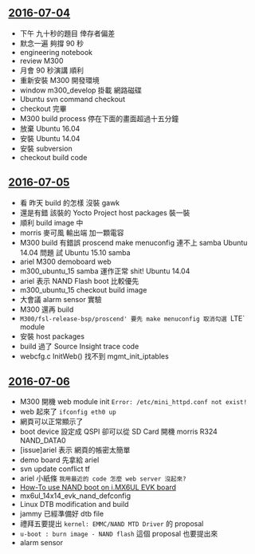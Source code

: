 
[2016-07-04](https://github.com/silenceuncrio/diary/wiki/20160704_jeffrey)
---
- 下午 九十秒的題目 倖存者偏差
- 默念一遍 夠撐 90 秒
- engineering notebook
- review M300
- 月會 90 秒演講 順利
- 重新安裝 M300 開發環境
- window m300_develop 掛載 網路磁碟
- Ubuntu svn command checkout
- checkout 完畢
- M300 build process 停在下面的畫面超過十五分鐘
- 放棄 Ubuntu 16.04
- 安裝 Ubuntu 14.04
- 安裝 subversion
- checkout build code 

[2016-07-05](https://github.com/silenceuncrio/diary/wiki/20160705_jeffrey)
---
- 看 昨天 build 的怎樣 沒裝 gawk
- 還是有錯 該裝的 Yocto Project host packages 裝一裝
- 順利 build image 中
- morris 麥可風 輸出端 加一顆電容
- M300 build 有錯誤 proscend make menuconfig 連不上 samba Ubuntu 14.04 問題 試 Ubuntu 15.10 samba
- ariel M300 demoboard web
- m300_ubuntu_15 samba 運作正常 shit! Ubuntu 14.04
- ariel 表示 NAND Flash boot 比較優先  
- m300_ubuntu_15 checkout build image
- 大會議 alarm sensor 實驗
- M300 還再 build
- `M300/fsl-release-bsp/proscend' 要先 make menuconfig 取消勾選 `LTE` module
- 安裝 host packages
- build 過了 Source Insight trace code
- webcfg.c InitWeb() 找不到 mgmt_init_iptables





[2016-07-06](https://github.com/silenceuncrio/diary/wiki/20160706_jeffrey)
---
- M300 開機 web module init `Error: /etc/mini_httpd.conf not exist!`
- web 起來了 `ifconfig eth0 up`
- 網頁可以正常顯示了
- boot device 設定成 QSPI 卻可以從 SD Card 開機 morris R324 NAND_DATA0
- [issue]ariel 表示 網頁的帳密太簡單
- demo board 先拿給 ariel
- svn update conflict tf
- ariel 小紙條 `我用最近的 code 怎麼 web server 沒起來?`
- [How-To use NAND boot on i.MX6UL EVK board](https://community.nxp.com/docs/DOC-236994)
- mx6ul_14x14_evk_nand_defconfig
- Linux DTB modification and build
- jammy 已經準備好 dtb file
- 禮拜五要提出 `kernel: EMMC/NAND MTD Driver` 的 proposal
- `u-boot : burn image - NAND flash` 這個 proposal 也要提出來
- alarm sensor






